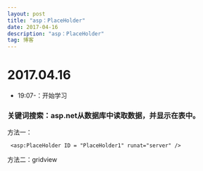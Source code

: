 ```yaml
---
layout: post
title: "asp：PlaceHolder"
date: 2017-04-16
description: "asp：PlaceHolder"
tag: 博客 
---   
```


# 2017.04.16

- 19:07-：开始学习

### 关键词搜索：asp.net从数据库中读取数据，并显示在表中。

方法一：

     <asp:PlaceHolder ID = "PlaceHolder1" runat="server" />

方法二：gridview